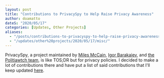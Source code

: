 ```yaml
---
layout: post
title: "Contributions to PrivacySpy to Help Raise Privacy Awareness"
author: doamatto
dateS: "2020/05/17"
categories: [Updates, Other Projects]
aliases:
  - "/posts/contributions-to-privacyspy-to-help-raise-privacy-awareness"
  - "/updates/other%20projects/2020/05/17/misc/"
---
```


PrivacySpy, a project maintained by [Miles McCain](https://miles.land/), [Igor Barakaiev](https://igor.fyi/), and [the Politiawtch team](https://politiwatch.org/), is like TOS;DR but for privacy policies. I decided to make a lot of contributions there and have put a list of said contributions that I'll keep updated [here](/privacyspy).
<!--more-->
